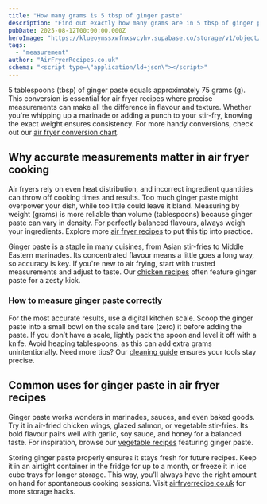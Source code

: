 ```yaml
---
title: "How many grams is 5 tbsp of ginger paste"
description: "Find out exactly how many grams are in 5 tbsp of ginger paste for perfect air fryer recipes every time."
pubDate: 2025-08-12T00:00:00.000Z
heroImage: "https://klueoymssxwfnxsvcyhv.supabase.co/storage/v1/object/public/md/how-many-grams-is-5-tbsp-ginger-paste-928084b2.webp"
tags:
  - "measurement"
author: "AirFryerRecipes.co.uk"
schema: "<script type=\"application/ld+json\"></script>"
---
```


<p>5 tablespoons (tbsp) of ginger paste equals approximately 75 grams (g). This conversion is essential for air fryer recipes where precise measurements can make all the difference in flavour and texture. Whether you're whipping up a marinade or adding a punch to your stir-fry, knowing the exact weight ensures consistency. For more handy conversions, check out our <a href=https://www.airfryerrecipe.co.uk/air-fryer-conversion-chart>air fryer conversion chart</a>.</p>  

<h2>Why accurate measurements matter in air fryer cooking</h2>  
<p>Air fryers rely on even heat distribution, and incorrect ingredient quantities can throw off cooking times and results. Too much ginger paste might overpower your dish, while too little could leave it bland. Measuring by weight (grams) is more reliable than volume (tablespoons) because ginger paste can vary in density. For perfectly balanced flavours, always weigh your ingredients. Explore more <a href=https://www.airfryerrecipe.co.uk/recipes>air fryer recipes</a> to put this tip into practice.</p>  

<p>Ginger paste is a staple in many cuisines, from Asian stir-fries to Middle Eastern marinades. Its concentrated flavour means a little goes a long way, so accuracy is key. If you're new to air frying, start with trusted measurements and adjust to taste. Our <a href=https://www.airfryerrecipe.co.uk/recipe-category/chicken>chicken recipes</a> often feature ginger paste for a zesty kick.</p>  

<h3>How to measure ginger paste correctly</h3>  
<p>For the most accurate results, use a digital kitchen scale. Scoop the ginger paste into a small bowl on the scale and tare (zero) it before adding the paste. If you don’t have a scale, lightly pack the spoon and level it off with a knife. Avoid heaping tablespoons, as this can add extra grams unintentionally. Need more tips? Our <a href=https://www.airfryerrecipe.co.uk/air-fryer-cleaner>cleaning guide</a> ensures your tools stay precise.</p>  

<h2>Common uses for ginger paste in air fryer recipes</h2>  
<p>Ginger paste works wonders in marinades, sauces, and even baked goods. Try it in air-fried chicken wings, glazed salmon, or vegetable stir-fries. Its bold flavour pairs well with garlic, soy sauce, and honey for a balanced taste. For inspiration, browse our <a href=https://www.airfryerrecipe.co.uk/recipe-category/vegetables>vegetable recipes</a> featuring ginger paste.</p>  

<p>Storing ginger paste properly ensures it stays fresh for future recipes. Keep it in an airtight container in the fridge for up to a month, or freeze it in ice cube trays for longer storage. This way, you’ll always have the right amount on hand for spontaneous cooking sessions. Visit <a href=https://www.airfryerrecipe.co.uk>airfryerrecipe.co.uk</a> for more storage hacks.</p>
